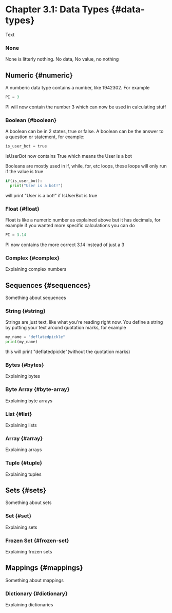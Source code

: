 # Chapter 3.1: Data Types {#data-types}

Text

### None

None is litterly nothing. No data, No value, no nothing

## Numeric {#numeric}

A numberic data type contains a number, like 1942302. For example

```python
PI = 3
```

PI will now contain the number 3 which can now be used in calculating stuff

### Boolean {#boolean}

A boolean can be in 2 states, true or false.
A boolean can be the answer to a question or statement,
for example:

```python
is_user_bot = true
```

IsUserBot now contains True which means the User is a bot

Booleans are mostly used in if, while, for, etc loops, these loops will only run if the value is true

```python
if(is_user_bot):
  print("User is a bot!")
```

will print "User is a bot!" if IsUserBot is true

### Float {#float}

Float is like a numeric number as explained above but it has decimals, for example if you wanted more specific calculations you can do

```python
PI = 3.14
```

PI now contains the more correct 3.14 instead of just a 3

### Complex {#complex}

Explaining complex numbers

## Sequences {#sequences}

Something about sequences

### String {#string}

Strings are just text, like what you're reading right now. You define a string by putting your text around quotation marks, for example

```python
my_name = "deflatedpickle"
print(my_name)
```

this will print "deflatedpickle"(without the quotation marks)

### Bytes {#bytes}

Explaining bytes

### Byte Array {#byte-array}

Explaining byte arrays

### List {#list}

Explaining lists

### Array {#array}

Explaining arrays

### Tuple {#tuple}

Explaining tuples

## Sets {#sets}

Something about sets

### Set {#set}

Explaining sets

### Frozen Set {#frozen-set}

Explaining frozen sets

## Mappings {#mappings}

Something about mappings

### Dictionary {#dictionary}

Explaining dictionaries

